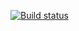 [![Build status](https://ci.appveyor.com/api/projects/status/59c78165pmjfyk6f?svg=true)](https://ci.appveyor.com/project/solarlime/ajs-homework-6-2)
